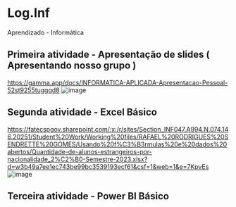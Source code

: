 # Log.Inf
Aprendizado - Informática

## Primeira atividade - Apresentação de slides ( Apresentando nosso grupo )    
https://gamma.app/docs/INFORMATICA-APLICADA-Apresentacao-Pessoal-52st9255tuggqd8
![image](https://github.com/user-attachments/assets/90e74222-9fe5-4d64-b1f5-b17fc824a92d)

## Segunda atividade - Excel Básico
https://fatecspgov.sharepoint.com/:x:/r/sites/Section_INF047.A994.N.074.146.20251/Student%20Work/Working%20files/RAFAEL%20RODRIGUES%20SENDRETTE%20GOMES/Usando%20f%C3%B3rmulas%20e%20dados%20abertos/Quantidade-de-alunos-estrangeiros-por-nacionalidade_2%C2%B0-Semestre-2023.xlsx?d=w3b49a7ee1ec743be99bc3539193ecf61&csf=1&web=1&e=7KpvEs
![image](https://github.com/user-attachments/assets/30bacc8b-fe4e-4e60-b9d9-f4da9b3d722d)

## Terceira atividade - Power BI Básico

